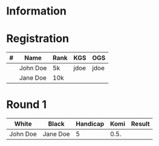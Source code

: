 # Information

# Registration

| #   | Name        | Rank        | KGS | OGS |
| --- | ----------- | ----------- | --- | --- |
|| John Doe    | 5k          | jdoe | jdoe |
|| Jane Doe    | 10k         |      |      |

# Round 1
| White       | Black       | Handicap | Komi | Result |
| ----------- | ----------- | -------- | ---- | ------ |
| John Doe    | Jane Doe    | 5        | 0.5. ||
